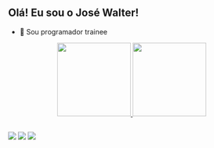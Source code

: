 ## Olá! Eu sou o José Walter!

- 🔭 Sou programador trainee
<div align="center">
  <a href="https://github.com/josemachado02">
  <img height="150em" src="https://github-readme-stats.vercel.app/api?username=josemachado02&show_icons=true&theme=merko&include_all_commits=true&count_private=true"/>
  <img height="150em" src="https://github-readme-stats.vercel.app/api/top-langs/?username=josemachado02&layout=compact&langs_count=7&theme=merko"/>
</div>
  
  ##
 
<div> 
  <a href="https://www.instagram.com/josee_walter" target="_blank"><img src="https://img.shields.io/badge/-Instagram-%23E4405F?style=for-the-badge&logo=instagram&logoColor=white" target="_blank"></a>
  <a href = "mailto:josew3583@gmail.com"><img src="https://img.shields.io/badge/-Gmail-%23333?style=for-the-badge&logo=gmail&logoColor=white" target="_blank"></a>
  <a href="https://www.linkedin.com/in/jos%C3%A9-walter-08982021a" target="_blank"><img src="https://img.shields.io/badge/-LinkedIn-%230077B5?style=for-the-badge&logo=linkedin&logoColor=white" target="_blank"></a> 
 
</div>



